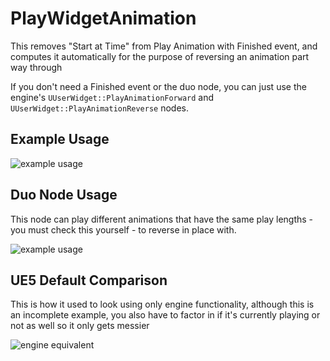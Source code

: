 # PlayWidgetAnimation
This removes "Start at Time" from Play Animation with Finished event, and computes it automatically for the purpose of reversing an animation part way through

If you don't need a Finished event or the duo node, you can just use the engine's `UUserWidget::PlayAnimationForward` and `UUserWidget::PlayAnimationReverse` nodes.

## Example Usage

![example usage](https://github.com/Vaei/PlayWidgetAnimation/blob/examples/Example1.png)

## Duo Node Usage

This node can play different animations that have the same play lengths - you must check this yourself - to reverse in place with.

![example usage](https://github.com/Vaei/PlayWidgetAnimation/blob/examples/ExampleDuo0.png)

## UE5 Default Comparison

This is how it used to look using only engine functionality, although this is an incomplete example, you also have to factor in if it's currently playing or not as well so it only gets messier

![engine equivalent](https://github.com/Vaei/PlayWidgetAnimation/blob/examples/Example0.png)
